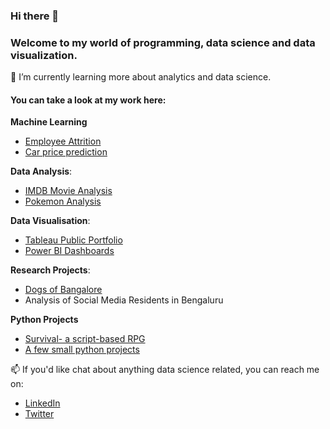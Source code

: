 ### Hi there 👋

### Welcome to my world of programming, data science and data visualization.

🌱 I’m currently learning more about analytics and data science.

#### You can take a look at my work here:
**Machine Learning**
* [Employee Attrition](https://github.com/evil-in/employee-attrition)
* [Car price prediction](https://github.com/evil-in/car-price-prediction)

**Data Analysis**:
* [IMDB Movie Analysis](https://github.com/evil-in/imdb_movies_analysis)
* [Pokemon Analysis](https://github.com/evil-in/pokemon_analysis)

**Data Visualisation**:
* [Tableau Public Portfolio](https://public.tableau.com/app/profile/preethi.evelyn.sadananadan#!/)
* [Power BI Dashboards](https://github.com/evil-in/power-bi-dashboards)

**Research Projects**:
* [Dogs of Bangalore](https://github.com/evil-in/Dogs-of-Bangalore)
* Analysis of Social Media Residents in Bengaluru

**Python Projects**
* [Survival- a script-based RPG](https://github.com/evil-in/Survival)
* [A few small python projects](https://github.com/evil-in/python-projects)

📫 If you'd like chat about anything data science related, you can reach me on: 
* [LinkedIn](https://www.linkedin.com/in/preethi-evelyn-sadanandan/)
* [Twitter](https://twitter.com/EvelynPreethi)
